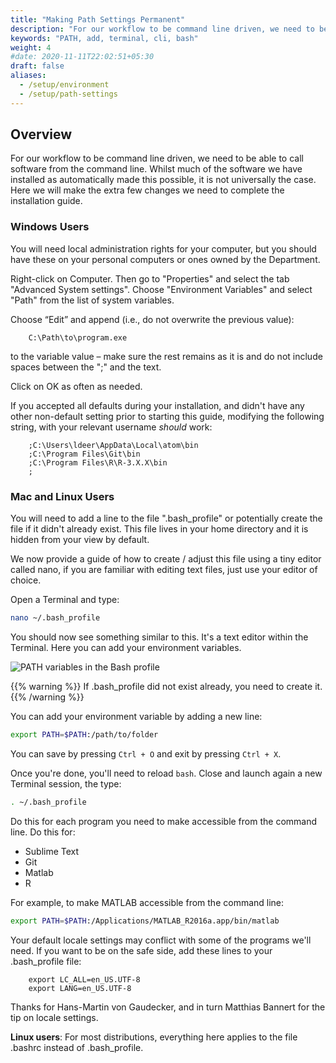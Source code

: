 ```yaml
---
title: "Making Path Settings Permanent"
description: "For our workflow to be command line driven, we need to be able to call software from the command line."
keywords: "PATH, add, terminal, cli, bash"
weight: 4
#date: 2020-11-11T22:02:51+05:30
draft: false
aliases:
  - /setup/environment
  - /setup/path-settings
---
```


## Overview

For our workflow to be command line driven, we need to be able to call software from the command line. Whilst much of the software we have installed as automatically made this possible, it is not universally the case.
Here we will make the extra few changes we need to complete the installation guide.

### Windows Users

You will need local administration rights for your computer, but you should have these on your personal computers or ones owned by the Department.

Right-click on Computer. Then go to "Properties" and select the tab "Advanced System settings". Choose "Environment Variables" and select "Path" from the list of system variables.

Choose “Edit” and append (i.e., do not overwrite the previous value):

        C:\Path\to\program.exe

to the variable value – make sure the rest remains as it is and do not include spaces between the ";" and the text.

Click on OK as often as needed.

If you accepted all defaults during your installation, and didn't have any other non-default setting prior to starting this guide, modifying the following string, with your relevant username *should* work:

        ;C:\Users\ldeer\AppData\Local\atom\bin
        ;C:\Program Files\Git\bin
        ;C:\Program Files\R\R-3.X.X\bin
        ;


### Mac and Linux Users

You will need to add a line to the file ".bash_profile" or potentially create the file if it didn't already exist.
This file lives in your home directory and it is hidden from your view by default.

We now provide a guide of how to create / adjust this file using a tiny editor called nano, if you are familiar with editing text files, just use your editor of choice.

Open a Terminal and type:

```bash
nano ~/.bash_profile
```

You should now see something similar to this. It's a text editor within the Terminal. Here you can add your environment variables.

![PATH variables in the Bash profile](../img/bash-profile.png)

{{% warning %}}
If .bash_profile did not exist already, you need to create it.
{{% /warning %}}

You can add your environment variable by adding a new line:
```bash
export PATH=$PATH:/path/to/folder
```

You can save by pressing `Ctrl + O` and exit by pressing `Ctrl + X`.

Once you're done, you'll need to reload `bash`. Close and launch again a new Terminal session, the type:

```bash
. ~/.bash_profile
```

Do this for each program you need to make accessible from the command line. Do this for:

* Sublime Text
* Git
* Matlab
* R

For example, to make MATLAB accessible from the command line:
```bash
export PATH=$PATH:/Applications/MATLAB_R2016a.app/bin/matlab
```



Your default locale settings may conflict with some of the programs we'll need.
If you want to be on the safe side, add these lines to your .bash_profile file:

        export LC_ALL=en_US.UTF-8
        export LANG=en_US.UTF-8

Thanks for Hans-Martin von Gaudecker, and in turn Matthias Bannert for the tip on locale settings.

**Linux users**: For most distributions, everything here applies to the file .bashrc instead of .bash_profile.
